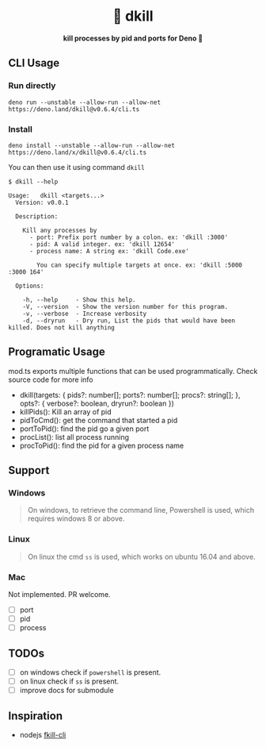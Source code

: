 <h1 align="center">
  🎯 dkill
</h1>

<p align="center">
  <b>kill processes by pid and ports for Deno 🦕</b>
</p>

## CLI Usage

### Run directly

```
deno run --unstable --allow-run --allow-net https://deno.land/dkill@v0.6.4/cli.ts
```

### Install

```
deno install --unstable --allow-run --allow-net https://deno.land/x/dkill@v0.6.4/cli.ts
```

You can then use it using command `dkill`

```
$ dkill --help

Usage:   dkill <targets...>
  Version: v0.0.1

  Description:

    Kill any processes by
      - port: Prefix port number by a colon. ex: 'dkill :3000'
      - pid: A valid integer. ex: 'dkill 12654'
      - process name: A string ex: 'dkill Code.exe'

        You can specify multiple targets at once. ex: 'dkill :5000 :3000 164'

  Options:

    -h, --help     - Show this help.
    -V, --version  - Show the version number for this program.
    -v, --verbose  - Increase verbosity
    -d, --dryrun   - Dry run, List the pids that would have been killed. Does not kill anything
```

## Programatic Usage

mod.ts exports multiple functions that can be used programmatically. Check
source code for more info

- dkill(targets: { pids?: number[]; ports?: number[]; procs?: string[]; },
  opts?: { verbose?: boolean, dryrun?: boolean })
- killPids(): Kill an array of pid
- pidToCmd(): get the command that started a pid
- portToPid(): find the pid go a given port
- procList(): list all process running
- procToPid(): find the pid for a given process name

## Support

### Windows

> On windows, to retrieve the command line, Powershell is used, which requires
> windows 8 or above.

### Linux

> On linux the cmd `ss` is used, which works on ubuntu 16.04 and above.

### Mac

Not implemented. PR welcome.

- [ ] port
- [ ] pid
- [ ] process

## TODOs

- [ ] on windows check if `powershell` is present.
- [ ] on linux check if `ss` is present.
- [ ] improve docs for submodule

## Inspiration

- nodejs [fkill-cli](https://www.npmjs.com/package/fkill-cli)
